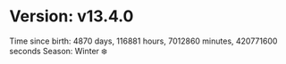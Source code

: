 # Version: v13.4.0
Time since birth: 4870 days, 116881 hours, 7012860 minutes, 420771600 seconds
Season: Winter ❄️
